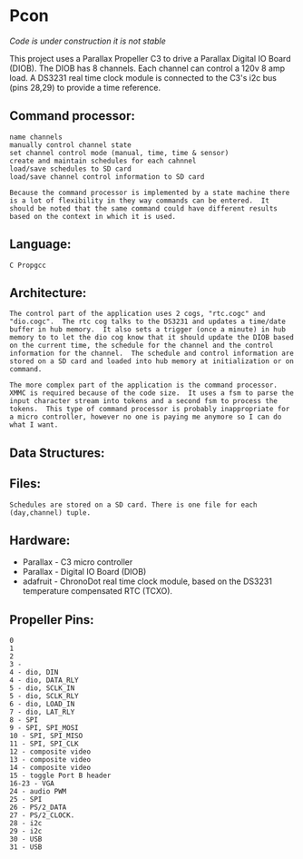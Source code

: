 Pcon 
==== 
*Code is under construction it is not stable*

This project uses a Parallax Propeller C3 to drive a Parallax Digital IO Board (DIOB).  The DIOB has 8 channels.  Each channel can control a 120v 8 amp load.  A DS3231 real time clock module is connected to the C3's i2c bus (pins 28,29) to provide a time reference. 

Command processor:
------------------

    name channels
    manually control channel state
    set channel control mode (manual, time, time & sensor)
    create and maintain schedules for each cahnnel
    load/save schedules to SD card
    load/save channel control information to SD card

    Because the command processor is implemented by a state machine there is a lot of flexibility in they way commands can be entered.  It should be noted that the same command could have different results based on the context in which it is used.

Language:
---------

	C Propgcc

Architecture:
-------------

    The control part of the application uses 2 cogs, "rtc.cogc" and 
    "dio.cogc".  The rtc cog talks to the DS3231 and updates a time/date buffer in hub memory.  It also sets a trigger (once a minute) in hub memory to to let the dio cog know that it should update the DIOB based on the current time, the schedule for the channel and the control information for the channel.  The schedule and control information are stored on a SD card and loaded into hub memory at initialization or on command.

    The more complex part of the application is the command processor.  XMMC is required because of the code size.  It uses a fsm to parse the input character stream into tokens and a second fsm to process the tokens.  This type of command processor is probably inappropriate for a micro controller, however no one is paying me anymore so I can do what I want.

Data Structures:
----------------

Files:
------

    Schedules are stored on a SD card. There is one file for each (day,channel) tuple.

Hardware:
---------
*    Parallax - C3 micro controller 
*    Parallax - Digital IO Board (DIOB)
*    adafruit - ChronoDot real time clock module, based on the DS3231  temperature compensated RTC (TCXO).

Propeller Pins:
---------------

    0 
    1
    2 
    3 - 
    4 - dio, DIN
    4 - dio, DATA_RLY
    5 - dio, SCLK_IN
    5 - dio, SCLK_RLY
    6 - dio, LOAD_IN
    7 - dio, LAT_RLY
    8 - SPI
    9 - SPI, SPI_MOSI
    10 - SPI, SPI_MISO
    11 - SPI, SPI_CLK
    12 - composite video
    13 - composite video
    14 - composite video
    15 - toggle Port B header
    16-23 - VGA 
    24 - audio PWM
    25 - SPI
    26 - PS/2_DATA
    27 - PS/2_CLOCK. 
    28 - i2c
    29 - i2c
    30 - USB
    31 - USB

